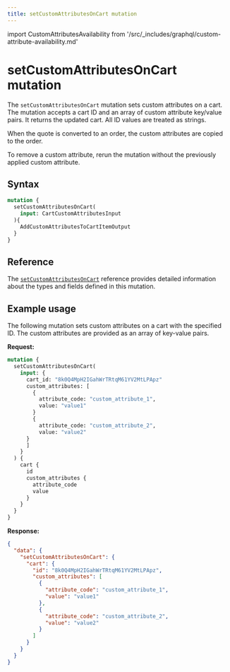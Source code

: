 ```yaml
---
title: setCustomAttributesOnCart mutation
---
```


import CustomAttributesAvailability from '/src/_includes/graphql/custom-attribute-availability.md'

# setCustomAttributesOnCart mutation

<CustomAttributesAvailability />

The `setCustomAttributesOnCart` mutation sets custom attributes on a cart. The mutation accepts a cart ID and an array of custom attribute key/value pairs. It returns the updated cart.  All ID values are treated as strings.

When the quote is converted to an order, the custom attributes are copied to the order.

To remove a custom attribute, rerun the mutation without the previously applied custom attribute.

## Syntax

```graphql
mutation {
  setCustomAttributesOnCart(
    input: CartCustomAttributesInput
  ){    
    AddCustomAttributesToCartItemOutput
  }
}
```

## Reference

The [`setCustomAttributesOnCart`](https://developer.adobe.com/commerce/services/graphql/reference/saas-api/index.html#mutation-setCustomAttributesOnCart) reference provides detailed information about the types and fields defined in this mutation.

## Example usage

The following mutation sets custom attributes on a cart with the specified ID. The custom attributes are provided as an array of key-value pairs.

**Request:**

```graphql
mutation {
  setCustomAttributesOnCart(
    input: {
      cart_id: "8k0Q4MpH2IGahWrTRtqM61YV2MtLPApz"
      custom_attributes: [
        { 
          attribute_code: "custom_attribute_1",
          value: "value1"
        }
        {
          attribute_code: "custom_attribute_2",
          value: "value2"
      }
      ]
    }
  ) {
    cart {
      id
      custom_attributes {
        attribute_code
        value
      }
    }
  }
}
```

**Response:**

```json
{
  "data": {
    "setCustomAttributesOnCart": {
      "cart": {
        "id": "8k0Q4MpH2IGahWrTRtqM61YV2MtLPApz",
        "custom_attributes": [
          {
            "attribute_code": "custom_attribute_1",
            "value": "value1"
          },
          {
            "attribute_code": "custom_attribute_2",
            "value": "value2"
          }
        ]
      }
    }
  }
}
```
